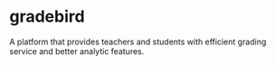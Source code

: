 # gradebird
A platform that provides teachers and students with efficient grading service and better analytic features.
